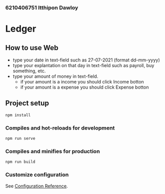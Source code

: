 ### 6210406751 Itthipon Dawloy
# Ledger 

## How to use Web
- type your date in text-field such as 27-07-2021 (format dd-mm-yyyy)
- type your explantation on that day in text-field such as payroll, buy something, etc.
- type your amount of money in text-field.
    - if your amount is a income you should click Income botton
    - if your amount is a expense you should click Expense botton

## Project setup
```
npm install
```

### Compiles and hot-reloads for development
```
npm run serve
```

### Compiles and minifies for production
```
npm run build
```

### Customize configuration
See [Configuration Reference](https://cli.vuejs.org/config/).
